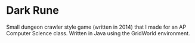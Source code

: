 # Dark Rune
Small dungeon crawler style game (written in 2014) that I made for an AP Computer Science class. Written in Java using the GridWorld environment.

